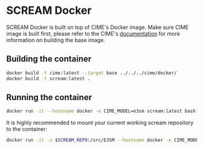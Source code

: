 SCREAM Docker
======

SCREAM Docker is built on top of CIME's Docker image. Make sure CIME image is built first, please refer to the CIME's [documentation](../../../cime/docker/README.md) for more information on building the base image.

## Building the container

```bash
docker build -t cime:latest --target base ../../../cime/docker/
docker build -t scream:latest .
```

## Running the container

```bash
docker run -it --hostname docker -e CIME_MODEL=e3sm scream:latest bash
```

It is highly recommended to mount your current working scream repository to the container:

```bash
docker run -it -v $SCREAM_REPO:/src/E3SM --hostname docker -e CIME_MODEL=e3sm scream:latest bash
``` 
